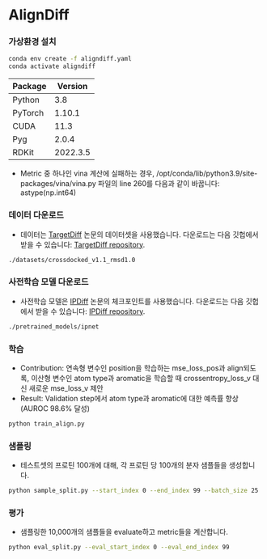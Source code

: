 # AlignDiff

### 가상환경 설치
```bash
conda env create -f aligndiff.yaml
conda activate aligndiff
```

| Package           | Version   |
|-------------------|-----------|
| Python            | 3.8       |
| PyTorch           | 1.10.1    |
| CUDA              | 11.3      |
| Pyg               | 2.0.4     |
| RDKit             | 2022.3.5  |

- Metric 중 하나인 vina 계산에 실패하는 경우, /opt/conda/lib/python3.9/site-packages/vina/vina.py 파일의 line 260를 다음과 같이 바꿉니다: astype(np.int64)


### 데이터 다운로드
- 데이터는 [TargetDiff](https://arxiv.org/abs/2303.03543) 논문의 데이터셋을 사용했습니다. 다운로드는 다음 깃헙에서 받을 수 있습니다: [TargetDiff repository](https://github.com/guanjq/targetdiff?tab=readme-ov-file#data).
```bash
./datasets/crossdocked_v1.1_rmsd1.0
```


### 사전학습 모델 다운로드
- 사전학습 모델은 [IPDiff](https://openreview.net/forum?id=qH9nrMNTIW) 논문의 체크포인트를 사용했습니다. 다운로드는 다음 깃헙에서 받을 수 있습니다: [IPDiff repository](https://github.com/YangLing0818/IPDiff/tree/main?tab=readme-ov-file#%EF%B8%8F%EF%B8%8Fpretrained-ipdiff).
```bash
./pretrained_models/ipnet
```


### 학습
- Contribution: 연속형 변수인 position을 학습하는 mse_loss_pos과 align되도록, 이산형 변수인 atom type과 aromatic을 학습할 때 crossentropy_loss_v 대신 새로운 mse_loss_v 제안
- Result: Validation step에서 atom type과 aromatic에 대한 예측률 향상 (AUROC 98.6% 달성)
```bash
python train_align.py
```


### 샘플링
- 테스트셋의 프로틴 100개에 대해, 각 프로틴 당 100개의 분자 샘플들을 생성합니다.
```bash
python sample_split.py --start_index 0 --end_index 99 --batch_size 25
```


### 평가
- 샘플링한 10,000개의 샘플들을 evaluate하고 metric들을 계산합니다.
```bash
python eval_split.py --eval_start_index 0 --eval_end_index 99
```
